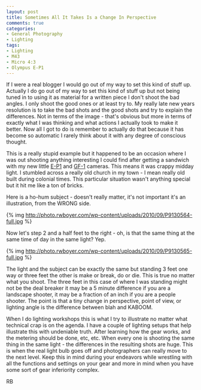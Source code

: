 ```yaml
---
layout: post
title: Sometimes All It Takes Is a Change In Perspective
comments: true
categories:
- General Photography
- Lighting
tags:
- Lighting
- M43
- Micro 4:3
- Olympus E-P1
---
```

If I were a real blogger I would go out of my way to set this kind of stuff up. Actually I do go out of my way to set this kind of stuff up but not being tuned in to using it as material for a written piece I don't shoot the bad angles. I only shoot the good ones or at least try to. My really late new years resolution is to take the bad shots and the good shots and try to explain the differences. Not in terms of the image - that's obvious but more in terms of exactly what I was thinking and what actions I actually took to make it better. Now all I got to do is remember to actually do that because it has become so automatic I rarely think about it with any degree of conscious thought.

This is a really stupid example but it happened to be an occasion where I was out shooting anything interesting I could find after getting a sandwich with my new little <a href="http://www.amazon.com/gp/product/B002CGSYKS?ie=UTF8&amp;tag=rbde-20&amp;linkCode=as2&amp;camp=1789&amp;creative=390957&amp;creativeASIN=B002CGSYKS&quot;">E-P1</a> and <a href="http://www.amazon.com/gp/redirect.html?ie=UTF8&amp;location=http%3A%2F%2Fwww.amazon.com%2Fgp%2Foffer-listing%2FB002MUAEX4%3Fie%3DUTF8%26ref_%3Ddp_olp_new_map%26qid%3D1285429963%26sr%3D8-1%26condition%3Dnew&amp;tag=rbde-20&amp;linkCode=ur2&amp;camp=1789&amp;creative=390957">GF-1</a> cameras. This means it was crappy midday light. I stumbled across a really old church in my town - I mean really old built during colonial times. This particular situation wasn't anything special but it hit me like a ton of bricks.

Here is a ho-hum subject - doesn't really matter, it's not important it's an illustration, from the WRONG side.

{% img http://photo.rwboyer.com/wp-content/uploads/2010/09/P9130564-full.jpg %}

Now let's step 2 and a half feet to the right - oh, is that the same thing at the same time of day in the same light? Yep.

{% img http://photo.rwboyer.com/wp-content/uploads/2010/09/P9130565-full.jpg %}

The light and the subject can be exactly the same but standing 3 feet one way or three feet the other is make or break, do or die. This is true no matter what you shoot. The three feet in this case of where I was standing might not be the deal breaker it may be a 5 minute difference if you are a landscape shooter, it may be a fraction of an inch if you are a people shooter. The point is that a tiny change in perspective, point of view, or lighting angle is the difference between blah and KABOOM.

When I do lighting workshops this is what I try to illustrate no matter what technical crap is on the agenda. I have a couple of lighting setups that help illustrate this with undeniable truth. After learning how the gear works, and the metering should be done, etc, etc. When every one is shooting the same thing in the same light - the differences in the resulting shots are huge. This is when the real light bulb goes off and photographers can really move to the next level. Keep this in mind during your endeavors while wrestling with all the functions and settings on your gear and more in mind when you have some sort of gear inferiority complex.

RB